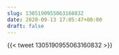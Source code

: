 ```yaml
---
slug: 1305190955063160832
date: 2020-09-13 17:05:47+00:00
draft: false
---
```


{{< tweet 1305190955063160832 >}}
